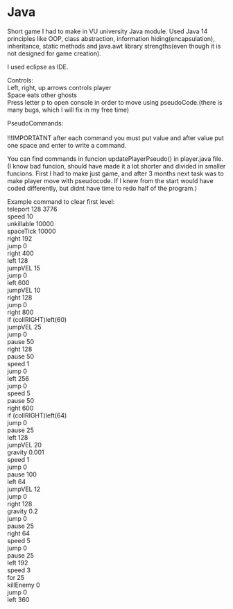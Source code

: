 # Java
Short game I had to make in VU university Java module. Used Java 14 principles like OOP, class abstraction, information hiding(encapsulation), inheritance, static methods and java.awt library strengths(even though it is not designed for game creation).

I used eclipse as IDE.

Controls:<br />
Left, right, up arrows controls player<br />
Space eats other ghosts<br />
Press letter p to open console in order to move using pseudoCode.(there is many bugs, which I will fix in my free time)<br />

PseudoCommands: <br /> <br />
!!!IMPORTATNT after each command you must put value and after value put one space and enter to write a command.<br />

You can find commands in funcion updatePlayerPseudo() in player.java file.(I know bad funcion, should have made it a lot shorter and divided in smaller funcions. First I had to make just game, and after 3 months next task was to make player move with pseudocode. If I knew from the start would have coded differently, but didnt have time to redo half of the program.)<br />

Example command to clear first level:<br />
teleport 128 3776 <br />
speed 10 <br />
unkillable 10000 <br />
spaceTick 10000 <br />
right 192 <br />
jump 0 <br />
right 400 <br />
left 128 <br />
jumpVEL 15 <br />
jump 0 <br />
left 600 <br />
jumpVEL 10 <br />
right 128 <br />
jump 0 <br />
right 800 <br />
if (collRIGHT)left(60) <br />
jumpVEL 25 <br />
jump 0 <br />
pause 50 <br />
right 128 <br />
pause 50 <br />
speed 1 <br />
jump 0 <br />
left 256 <br />
jump 0 <br />
speed 5 <br />
pause 50 <br />
right 600 <br />
if (collRIGHT)left(64)<br />
jump 0 <br />
pause 25 <br />
left 128 <br />
jumpVEL 20 <br />
gravity 0.001 <br />
speed 1 <br />
jump 0 <br />
pause 100 <br />
left 64 <br />
jumpVEL 12 <br />
jump 0 <br />
right 128 <br />
gravity 0.2 <br />
jump 0 <br />
pause 25 <br />
right 64 <br />
speed 5 <br />
jump 0 <br />
pause 25 <br />
left 192 <br />
speed 3 <br />
for 25 <br />
killEnemy 0<br />
jump 0 <br />
left 360<br />

